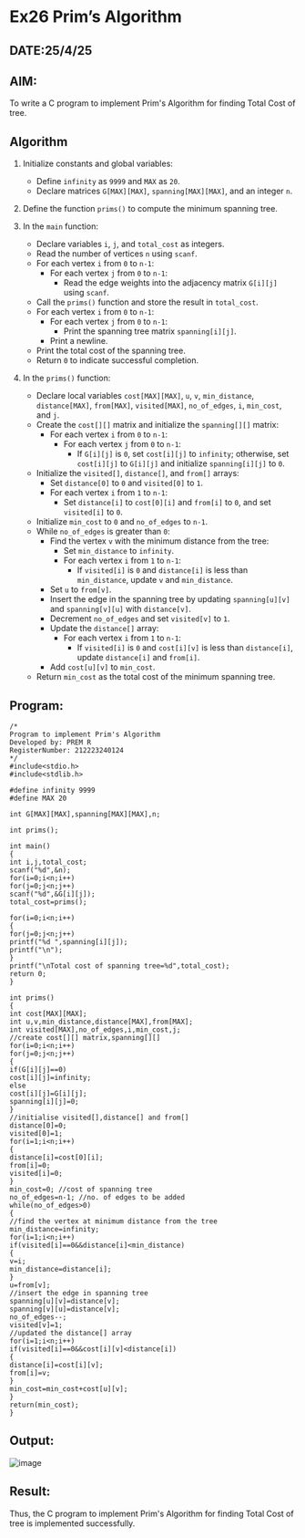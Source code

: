 # Ex26 Prim’s Algorithm

## DATE:25/4/25
## AIM:
To write a C program to implement Prim's Algorithm for finding Total Cost of tree.

## Algorithm

1. Initialize constants and global variables: 
   - Define `infinity` as `9999` and `MAX` as `20`. 
   - Declare matrices `G[MAX][MAX]`, `spanning[MAX][MAX]`, and an integer `n`.<br>

2. Define the function `prims()` to compute the minimum spanning tree.<br>

3. In the `main` function:<br>
   - Declare variables `i`, `j`, and `total_cost` as integers.<br>
   - Read the number of vertices `n` using `scanf`.<br>
   - For each vertex `i` from `0` to `n-1`:<br>
     - For each vertex `j` from `0` to `n-1`:<br>
       - Read the edge weights into the adjacency matrix `G[i][j]` using `scanf`.<br>
   - Call the `prims()` function and store the result in `total_cost`.<br>
   - For each vertex `i` from `0` to `n-1`:<br>
     - For each vertex `j` from `0` to `n-1`:<br>
       - Print the spanning tree matrix `spanning[i][j]`.<br>
     - Print a newline.<br>
   - Print the total cost of the spanning tree.<br>
   - Return `0` to indicate successful completion.<br>

4. In the `prims()` function:<br>
   - Declare local variables `cost[MAX][MAX]`, `u`, `v`, `min_distance`, `distance[MAX]`, `from[MAX]`, `visited[MAX]`, `no_of_edges`, `i`, `min_cost`, and `j`.<br>
   - Create the `cost[][]` matrix and initialize the `spanning[][]` matrix:<br>
     - For each vertex `i` from `0` to `n-1`:<br>
       - For each vertex `j` from `0` to `n-1`:<br>
         - If `G[i][j]` is `0`, set `cost[i][j]` to `infinity`; otherwise, set `cost[i][j]` to `G[i][j]` and initialize `spanning[i][j]` to `0`.<br>
   - Initialize the `visited[]`, `distance[]`, and `from[]` arrays:<br>
     - Set `distance[0]` to `0` and `visited[0]` to `1`.<br>
     - For each vertex `i` from `1` to `n-1`:<br>
       - Set `distance[i]` to `cost[0][i]` and `from[i]` to `0`, and set `visited[i]` to `0`.<br>
   - Initialize `min_cost` to `0` and `no_of_edges` to `n-1`.<br>
   - While `no_of_edges` is greater than `0`:<br>
     - Find the vertex `v` with the minimum distance from the tree:<br>
       - Set `min_distance` to `infinity`.<br>
       - For each vertex `i` from `1` to `n-1`:<br>
         - If `visited[i]` is `0` and `distance[i]` is less than `min_distance`, update `v` and `min_distance`.<br>
     - Set `u` to `from[v]`.<br>
     - Insert the edge in the spanning tree by updating `spanning[u][v]` and `spanning[v][u]` with `distance[v]`.<br>
     - Decrement `no_of_edges` and set `visited[v]` to `1`.<br>
     - Update the `distance[]` array:<br>
       - For each vertex `i` from `1` to `n-1`:<br>
         - If `visited[i]` is `0` and `cost[i][v]` is less than `distance[i]`, update `distance[i]` and `from[i]`.<br>
     - Add `cost[u][v]` to `min_cost`.<br>
   - Return `min_cost` as the total cost of the minimum spanning tree.<br>

## Program:
```
/*
Program to implement Prim's Algorithm
Developed by: PREM R
RegisterNumber: 212223240124
*/
#include<stdio.h>
#include<stdlib.h>
 
#define infinity 9999
#define MAX 20
 
int G[MAX][MAX],spanning[MAX][MAX],n;
 
int prims();
 
int main()
{
int i,j,total_cost;
scanf("%d",&n);
for(i=0;i<n;i++)
for(j=0;j<n;j++)
scanf("%d",&G[i][j]);
total_cost=prims();

for(i=0;i<n;i++)
{
for(j=0;j<n;j++)
printf("%d ",spanning[i][j]);
printf("\n");
}
printf("\nTotal cost of spanning tree=%d",total_cost);
return 0;
}
 
int prims()
{
int cost[MAX][MAX];
int u,v,min_distance,distance[MAX],from[MAX];
int visited[MAX],no_of_edges,i,min_cost,j;
//create cost[][] matrix,spanning[][]
for(i=0;i<n;i++)
for(j=0;j<n;j++)
{
if(G[i][j]==0)
cost[i][j]=infinity;
else
cost[i][j]=G[i][j];
spanning[i][j]=0;
}
//initialise visited[],distance[] and from[]
distance[0]=0;
visited[0]=1;
for(i=1;i<n;i++)
{
distance[i]=cost[0][i];
from[i]=0;
visited[i]=0;
}
min_cost=0; //cost of spanning tree
no_of_edges=n-1; //no. of edges to be added
while(no_of_edges>0)
{
//find the vertex at minimum distance from the tree
min_distance=infinity;
for(i=1;i<n;i++)
if(visited[i]==0&&distance[i]<min_distance)
{
v=i;
min_distance=distance[i];
}
u=from[v];
//insert the edge in spanning tree
spanning[u][v]=distance[v];
spanning[v][u]=distance[v];
no_of_edges--;
visited[v]=1;
//updated the distance[] array
for(i=1;i<n;i++)
if(visited[i]==0&&cost[i][v]<distance[i])
{
distance[i]=cost[i][v];
from[i]=v;
}
min_cost=min_cost+cost[u][v];
}
return(min_cost);
}
```

## Output:

![image](https://github.com/user-attachments/assets/29cb3c21-0913-4917-9156-bb943c7ccb31)



## Result:
Thus, the C program to implement Prim's Algorithm for finding Total Cost of tree is implemented successfully.

